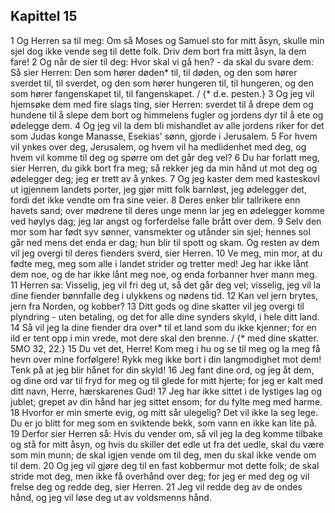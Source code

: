 ## Kapittel 15

1 Og Herren sa til meg: Om så Moses og Samuel sto for mitt åsyn, skulle min sjel dog ikke vende seg til dette folk. Driv dem bort fra mitt åsyn, la dem fare!
2 Og når de sier til deg: Hvor skal vi gå hen? - da skal du svare dem: Så sier Herren: Den som hører døden* til, til døden, og den som hører sverdet til, til sverdet, og den som hører hungeren til, til hungeren, og den som hører fangenskapet til, til fangenskapet. / {* d.e. pesten.}
3 Og jeg vil hjemsøke dem med fire slags ting, sier Herren: sverdet til å drepe dem og hundene til å slepe dem bort og himmelens fugler og jordens dyr til å ete og ødelegge dem.
4 Og jeg vil la dem bli mishandlet av alle jordens riker for det som Judas konge Manasse, Esekias' sønn, gjorde i Jerusalem.
5 For hvem vil ynkes over deg, Jerusalem, og hvem vil ha medlidenhet med deg, og hvem vil komme til deg og spørre om det går deg vel?
6 Du har forlatt meg, sier Herren, du gikk bort fra meg; så rekker jeg da min hånd ut mot deg og ødelegger deg; jeg er trett av å ynkes.
7 Og jeg kaster dem med kasteskovl ut igjennem landets porter, jeg gjør mitt folk barnløst, jeg ødelegger det, fordi det ikke vendte om fra sine veier.
8 Deres enker blir tallrikere enn havets sand; over mødrene til deres unge menn lar jeg en ødelegger komme ved høylys dag; jeg lar angst og forferdelse falle brått over dem.
9 Selv den mor som har født syv sønner, vansmekter og utånder sin sjel; hennes sol går ned mens det enda er dag; hun blir til spott og skam. Og resten av dem vil jeg overgi til deres fienders sverd, sier Herren.
10 Ve meg, min mor, at du fødte meg, meg som alle i landet strider og tretter med! Jeg har ikke lånt dem noe, og de har ikke lånt meg noe, og enda forbanner hver mann meg.
11 Herren sa: Visselig, jeg vil fri deg ut, så det går deg vel; visselig, jeg vil la dine fiender bønnfalle deg i ulykkens og nødens tid.
12 Kan vel jern brytes, jern fra Norden, og kobber?
13 Ditt gods og dine skatter vil jeg overgi til plyndring - uten betaling, og det for alle dine synders skyld, i hele ditt land.
14 Så vil jeg la dine fiender dra over* til et land som du ikke kjenner; for en ild er tent opp i min vrede, mot dere skal den brenne. / {* med dine skatter. 5MO 32, 22.}
15 Du vet det, Herre! Kom meg i hu og se til meg og la meg få hevn over mine forfølgere! Rykk meg ikke bort i din langmodighet mot dem! Tenk på at jeg blir hånet for din skyld!
16 Jeg fant dine ord, og jeg åt dem, og dine ord var til fryd for meg og til glede for mitt hjerte; for jeg er kalt med ditt navn, Herre, hærskarenes Gud!
17 Jeg har ikke sittet i de lystiges lag og jublet; grepet av din hånd har jeg sittet ensom; for du fylte meg med harme.
18 Hvorfor er min smerte evig, og mitt sår ulegelig? Det vil ikke la seg lege. Du er jo blitt for meg som en sviktende bekk, som vann en ikke kan lite på.
19 Derfor sier Herren så: Hvis du vender om, så vil jeg la deg komme tilbake og stå for mitt åsyn, og hvis du skiller det edle ut fra det uedle, skal du være som min munn; de skal igjen vende om til deg, men du skal ikke vende om til dem.
20 Og jeg vil gjøre deg til en fast kobbermur mot dette folk; de skal stride mot deg, men ikke få overhånd over deg; for jeg er med deg og vil frelse deg og redde deg, sier Herren.
21 Jeg vil redde deg av de ondes hånd, og jeg vil løse deg ut av voldsmenns hånd.
